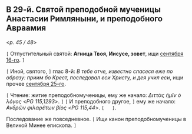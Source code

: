
## В 29-й. Святой преподобной мученицы Анастасии Римляныни, и преподобного Авраамия

<*p. 45 / 48*>

`[` Отпустительный святой: **Агница Твоя, Иисусе, зовет**, ищи [сентября 16-го](../09_september/09_16_MES.ru.md). `]`

`[` Иной, святого, `]` глас 8-й: *В тебе отче, известно спасеся еже по образу: приим бо Крест, 
последовал еси Христу, и дея учил еси*, ищи прочее [сентября 25-го](../09_september/09_25_MES.ru.md).

`[` Чтение: житие преподобномученицы, ему же начало: *Διττὰς ἡμῖν ὁ λόγος* <*PG 115,1293*>. `]` 
`[` И преподобного другое, `]` ему же начало: *̓Ανδρῶν φιλαρέτων βίος* <*PG 115,44*>. 
`[   ]`. 

Последование же повседневное. `[` Ищи канон преподобномученицы в Великой Минее епископа. `]` 

